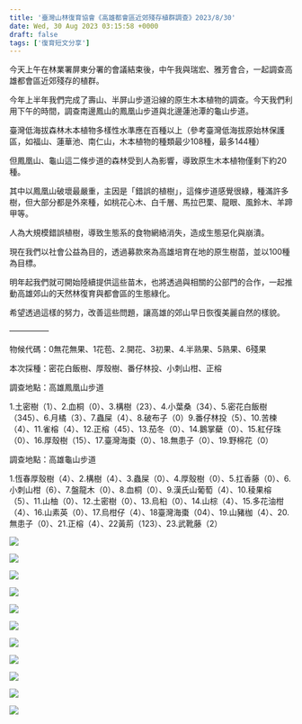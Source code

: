 ```yaml
---
title: '臺灣山林復育協會《高雄都會區近郊殘存植群調查》2023/8/30'
date: Wed, 30 Aug 2023 03:15:58 +0000
draft: false
tags: ['復育短文分享']
---
```


今天上午在林業署屏東分署的會議結束後，中午我與瑞宏、雅芳會合，一起調查高雄都會區近郊殘存的植群。

今年上半年我們完成了壽山、半屏山步道沿線的原生木本植物的調查。今天我們利用下午的時間，調查南邊鳳山的鳳凰山步道與北邊蓮池潭的龜山步道。

臺灣低海拔森林木本植物多樣性水準應在百種以上（參考臺灣低海拔原始林保護區，如福山、蓮華池、南仁山，木本植物的種類最少108種，最多144種）

但鳳凰山、龜山這二條步道的森林受到人為影響，導致原生木本植物僅剩下約20種。

其中以鳳凰山破壞最嚴重，主因是「錯誤的植樹」，這條步道感覺很綠，種滿許多樹，但大部分都是外來種，如桃花心木、白千層、馬拉巴栗、龍眼、風鈴木、羊蹄甲等。

人為大規模錯誤植樹，導致生態系的食物網絡消失，造成生態惡化與崩潰。

現在我們以社會公益為目的，透過募款來為高雄培育在地的原生樹苗，並以100種為目標。

明年起我們就可開始陸續提供這些苗木，也將透過與相關的公部門的合作，一起推動高雄郊山的天然林復育與都會區的生態綠化。

希望透過這樣的努力，改善這些問題，讓高雄的郊山早日恢復美麗自然的樣貌。

—————

物候代碼：0無花無果、1花苞、2.開花、3初果、4.半熟果、5熟果、6殘果

本次採種：密花白飯樹、厚殼樹、番仔林投、小刺山柑、正榕

調查地點：高雄鳳凰山步道

1.土密樹（1）、2.血桐（0）、3.構樹（23）、4.小葉桑（34）、5.密花白飯樹（345）、6.月橘（3）、7.蟲屎（4）、8.破布子（0）9.番仔林投（5）、10.苦楝（4）、11.雀榕（4）、12.正榕（45）、13.茄冬（0）、14.鵝掌蘗（0）、15.紅仔珠（0）、16.厚殼樹（15）、17.臺灣海棗（0）、18.無患子（0）、19.野棉花（0）

調查地點：高雄龜山步道

1.恆春厚殼樹（4）、2.構樹（4）、3.蟲屎（0）、4.厚殼樹（0）、5.扛香藤（0）、6.小刺山柑（6）、7.盤龍木（0）、8.血桐（0）、9.漢氏山葡萄（4）、10.稜果榕（5）、11.山柚（0）、12.土密樹（0）、13.烏桕（0）、14.山棕（4）、15.多花油柑（4）、16.山素英（0）、17.烏柑仔（4）、18臺灣海棗（04）、19.山豬枷（4）、20.無患子（0）、21.正榕（4）、22黃荊（123）、23.武靴藤（2）

![](https://www.reforestation.tw/wp-content/uploads/2024/01/369913033_6968472096505704_3666749838397488938_n-768x1024.jpg)

![](https://www.reforestation.tw/wp-content/uploads/2024/01/369927870_6968471439839103_6630442255511771737_n-484x1024.jpg)

![](https://www.reforestation.tw/wp-content/uploads/2024/01/369979508_6968471846505729_8769877692467119247_n-768x1024.jpg)

![](https://www.reforestation.tw/wp-content/uploads/2024/01/369981992_6968471936505720_1266829155218731140_n-1024x768.jpg)

![](https://www.reforestation.tw/wp-content/uploads/2024/01/369998590_6968472496505664_8944827333338597258_n-1024x768.jpg)

![](https://www.reforestation.tw/wp-content/uploads/2024/01/370012885_6968471653172415_5874992066332003702_n-1024x768.jpg)

![](https://www.reforestation.tw/wp-content/uploads/2024/01/370192163_6968471536505760_2318849756874036644_n-1024x768.jpg)

![](https://www.reforestation.tw/wp-content/uploads/2024/01/370319233_6968472246505689_8628805513021895371_n-768x1024.jpg)

![](https://www.reforestation.tw/wp-content/uploads/2024/01/370342293_6968472443172336_7395813910927751369_n-768x1024.jpg)

![](https://www.reforestation.tw/wp-content/uploads/2024/01/370355689_6968471973172383_7865794443851451872_n-1024x484.jpg)

![](https://www.reforestation.tw/wp-content/uploads/2024/01/373028429_6968469896505924_4742879406547754029_n.jpg)